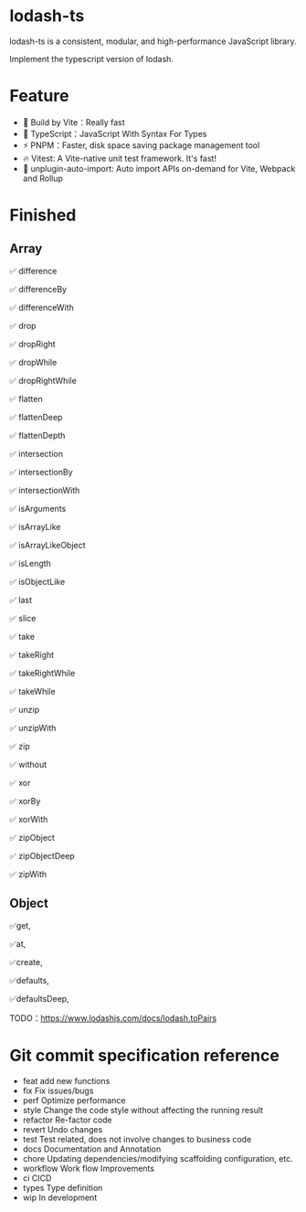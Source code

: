 # lodash-ts

lodash-ts is a consistent, modular, and high-performance JavaScript library.

Implement the typescript version of lodash.

# Feature

- 🎉 Build by Vite：Really fast
- 📝 TypeScript：JavaScript With Syntax For Types
- ⚡️ PNPM：Faster, disk space saving package management tool
- 🔥 Vitest: A Vite-native unit test framework. It's fast!
- 🔨 unplugin-auto-import: Auto import APIs on-demand for Vite, Webpack and Rollup

# Finished

## Array

✅ difference

✅ differenceBy

✅ differenceWith

✅ drop

✅ dropRight

✅ dropWhile

✅ dropRightWhile

✅ flatten

✅ flattenDeep

✅ flattenDepth

✅ intersection

✅ intersectionBy

✅ intersectionWith

✅ isArguments

✅ isArrayLike

✅ isArrayLikeObject

✅ isLength

✅ isObjectLike

✅ last

✅ slice

✅ take

✅ takeRight

✅ takeRightWhile

✅ takeWhile

✅ unzip

✅ unzipWith

✅ zip

✅ without

✅ xor

✅ xorBy

✅ xorWith

✅ zipObject

✅ zipObjectDeep

✅ zipWith

## Object

✅get,

✅at,

✅create,

✅defaults,

✅defaultsDeep,

TODO：https://www.lodashjs.com/docs/lodash.toPairs

# Git commit specification reference

- feat add new functions
- fix Fix issues/bugs
- perf Optimize performance
- style Change the code style without affecting the running result
- refactor Re-factor code
- revert Undo changes
- test Test related, does not involve changes to business code
- docs Documentation and Annotation
- chore Updating dependencies/modifying scaffolding configuration, etc.
- workflow Work flow Improvements
- ci CICD
- types Type definition
- wip In development
